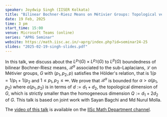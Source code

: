 ```yaml
---
speaker: Joydwip Singh (IISER Kolkata)
title: "Bilinear Bochner-Riesz Means on Métivier Groups: Topological versus Homogeneous dimension"
date: 19 Feb, 2025
time: 3 pm
start_time: 15:00
venue: Microsoft Teams (online)
series: "APRG Seminar"
website: https://math.iisc.ac.in/~aprg/index.php?id=seminar24-25
slides: "2025-02-19-singh-slides.pdf"
---
```


In this talk, we discuss about the $L^{p_1}(G) \times L^{p_2}(G)$ to $L^{p}(G)$ boundedness of bilinear Bochner-Riesz means, $\mathcal{B}^{\alpha}$
associated to the sub-Laplacians, $\mathcal{L}$ on Métivier groups, $G$ with $(p_1,p_2,p)$ satisfies the Hölder's relation, that is
$1/p = 1/p_1 + 1/p_2$ and $1\leq p_1, p_2 \leq \infty$. We prove that $\mathcal{B}^{\alpha}$ is bounded for $\alpha > \alpha(p_1, p_2)$ where
$\alpha(p_1, p_2)$ is in terms of $d:=d_1+d_2$, the topological dimension of $G$, which is strictly smaller than the homogeneous dimension
$Q:=d_1+2d_2$ of $G$. This talk is based on joint work with Sayan Bagchi and Md Nurul Molla.

The [video of this talk](https://www.youtube.com/watch?v=MdKbOmw3mf4&list=PLQXtaLhI1-1qxOEykh-1WOFkYuIzEE-ev) is available
on the [IISc Math Department channel](https://www.youtube.com/channel/UCR5Igvq9HScQKlPr-0coSIg/playlists).
